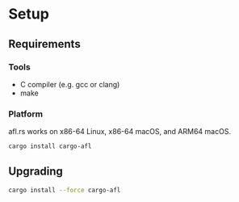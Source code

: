 # Setup

## Requirements

### Tools

* C compiler (e.g. gcc or clang)
* make

### Platform

afl.rs works on x86-64 Linux, x86-64 macOS, and ARM64 macOS.

```sh
cargo install cargo-afl
```

## Upgrading

```sh
cargo install --force cargo-afl
```
